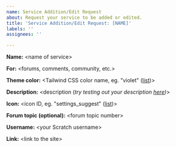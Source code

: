```yaml
---
name: Service Addition/Edit Request
about: Request your service to be added or edited.
title: 'Service Addition/Edit Request: [NAME]'
labels: ''
assignees: ''

---
```


**Name:** &lt;name of service&gt;

**For:** &lt;forums, comments, community, etc.&gt;

**Theme color:** &lt;Tailwind CSS color name, eg. "violet" ([list](https://tailwindcss.com/docs/customizing-colors))&gt;

**Description:** &lt;description (*try testing out your description [here](https://scratchexplorer.vercel.app/faq))*&gt;

**Icon:** &lt;icon ID, eg. "settings_suggest" ([list](https://fonts.google.com/icons?icon.style=Rounded))&gt;

**Forum topic (optional):** &lt;forum topic number&gt;

**Username:** &lt;your Scratch username&gt;

**Link:** &lt;link to the site&gt;
